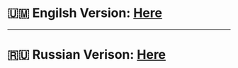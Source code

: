 # 🇺🇲 Engilsh Version: [Here](https://github.com/ArThirtyFour/windose20/blob/main/README_EN.md)
---
# 🇷🇺 Russian Verison: [Here](https://github.com/ArThirtyFour/windose20/blob/main/README_RU.md)
